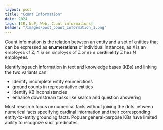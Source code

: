 ```yaml
---
layout: post
title: "Count Information"
date: 2024
tags: [IR, NLP, Web, Count informations]
header: "/images/post_count_information_1.png"
---
```


<p>Count information is the relation between an entity and a set of entities that can be expressed as <strong>enumerations</strong> of individual instances, as X is an employee of Z, Y is an employee of Z or as a <strong>cardinality</strong> Z has N employees.
</p> 

<p>Identifying such information in text and knowledge bases (KBs) and linking the two variants can: </p>

<ul>
    <li>identify incomplete entity enumerations</li>
    <li>ground counts in representative entities</li>
    <li>identify KB inconsistencies</li>
    <li>enhance downstream tasks like search and question answering</li>
</ul>

Most research focus on numerical facts without joining the dots between numerical facts specifying cardinal information and their corresponding entity-to-entity grounding facts. Popular general-purpose KBs have limited ability to recognize such predicates. 


